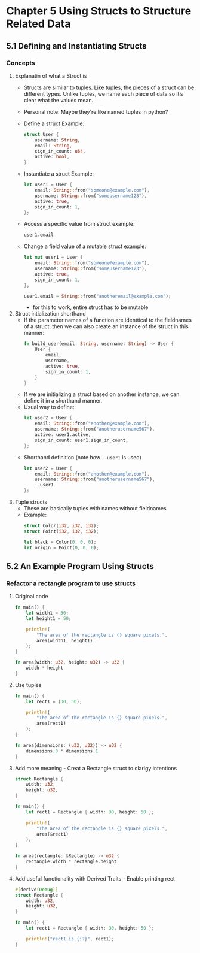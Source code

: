 # Chapter 5 Using Structs to Structure Related Data

## 5.1 Defining and Instantiating Structs
### Concepts
1. Explanatin of what a Struct is
    - Structs are similar to tuples. Like tuples, the pieces of a struct 
    can be different types. Unlike tuples, we name each piece of data so 
    it’s clear what the values mean.
    - Personal note: Maybe they're like named tuples in python?
    
    - Define a struct Example:
        ```rust
        struct User {
            username: String,
            email: String,
            sign_in_count: u64,
            active: bool,
        }  
        ```
    - Instantiate a struct Example:
        ```rust
        let user1 = User {
            email: String::from("someone@example.com"),
            username: String::from("someusername123"),
            active: true,
            sign_in_count: 1,
        };        
        ```
    - Access a specific value from struct example:
        ```rust
        user1.email
        ```
    - Change a field value of a mutable struct example:
        ```rust
        let mut user1 = User {
            email: String::from("someone@example.com"),
            username: String::from("someusername123"),
            active: true,
            sign_in_count: 1,
        };
        
        user1.email = String::from("anotheremail@example.com");        
        ```
        - for this to work, entire struct has to be mutable
2. Struct intialization shorthand
    - If the parameter names of a function are identtical to the fieldnames
    of a struct, then we can also create an instance of the struct in this
    manner:
        ```rust
        fn build_user(email: String, username: String) -> User {
            User {
                email,
                username,
                active: true,
                sign_in_count: 1,
            }
        }   
        ```
    - If we are initializing a struct based on another instance, we can
    define it in a shorthand manner.
    - Usual way to define:
        ```rust
        let user2 = User {
            email: String::from("another@example.com"),
            username: String::from("anotherusername567"),
            active: user1.active,
            sign_in_count: user1.sign_in_count,
        };        
        ```
    - Shorthand definition (note how `..user1` is used)
        ```rust
        let user2 = User {
            email: String::from("another@example.com"),
            username: String::from("anotherusername567"),
            ..user1
        };        
        ```
3. Tuple structs
    - These are basically tuples with names without fieldnames
    - Example:
        ```rust
        struct Color(i32, i32, i32);
        struct Point(i32, i32, i32);
        
        let black = Color(0, 0, 0);
        let origin = Point(0, 0, 0);        
        ```
        
## 5.2 An Example Program Using Structs
### Refactor a rectangle program to use structs

1. Original code
    ```rust
    fn main() {
        let width1 = 30;
        let height1 = 50;
    
        println!(
            "The area of the rectangle is {} square pixels.",
            area(width1, height1)
        );
    }
    
    fn area(width: u32, height: u32) -> u32 {
        width * height
    }    
    ```
    
2. Use tuples
    ```rust
    fn main() {
        let rect1 = (30, 50);
    
        println!(
            "The area of the rectangle is {} square pixels.",
            area(rect1)
        );
    }
    
    fn area(dimensions: (u32, u32)) -> u32 {
        dimensions.0 * dimensions.1
    }  
 
    ```
    
3. Add more meaning - Creat a Rectangle struct to clarigy intentions
    ```rust
    struct Rectangle {
        width: u32,
        height: u32,
    }
    
    fn main() {
        let rect1 = Rectangle { width: 30, height: 50 };
    
        println!(
            "The area of the rectangle is {} square pixels.",
            area(&rect1)
        );
    }
    
    fn area(rectangle: &Rectangle) -> u32 {
        rectangle.width * rectangle.height
    }  
    ```
4. Add useful functionality with Derived Traits - Enable printing rect
    ```rust
    #[derive(Debug)]
    struct Rectangle {
        width: u32,
        height: u32,
    }
    
    fn main() {
        let rect1 = Rectangle { width: 30, height: 50 };
    
        println!("rect1 is {:?}", rect1);
    }    
    ```
    
    